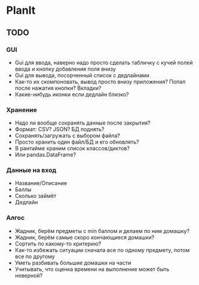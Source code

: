 # PlanIt
## TODO
### GUI
- Gui для ввода, наверно надо просто сделать табличку с кучей полей ввода и кнопку добавления поля внизу
- Gui для вывода, посорченный список с дедлайнами
- Как-то их скомпоновать, вывод просто внизу приложения? Попап после нажатия кнопки? Вкладки?
- Какие-нибудь иконки если дедлайн близко?
### Хранение
- Надо ли вообще сохранять данные после закрытия?
- Формат: CSV? JSON? БД поднять?
- Сохранять/загружать с выбором файла?
- Просто хранить один файл/БД и его обновлять?
- В рантайме храним список классов/диктов?
- Или pandas.DataFrame?
### Данные на вход
- Название/Описание
- Баллы
- Сколько займёт
- Дедлайн
### Алгос
- Жадник, берём предметы с min баллом и делаем по ним домашку?
- Жадник, берём самые скоро кончающиеся домашки?
- Сортить по какому-то критерию?
- Как-то избежать ситуации сначала все по одному предмету, потом все по другому
- Уметь разбивать большие домашки на части
- Учитывать, что оценка времени на выполнение может быть неверной?
